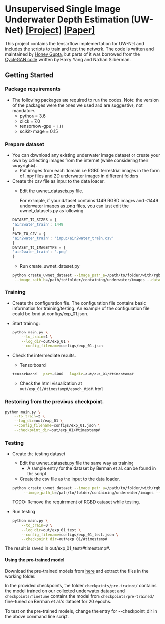 # Unsupervised Single Image Underwater Depth Estimation (UW-Net) [[Project]](http://www.ee.iitm.ac.in/comp_photolab/project-underwater.html) [[Paper]](https://arxiv.org/pdf/1905.10595.pdf) 

This project contains the tensorflow implementation for UW-Net and includes the scripts to train and test the network. 
The code is written and maintained by [Honey Gupta](https://github.com/honeygupta), but parts of it was borrowed from the [CycleGAN code](https://github.com/leehomyc/cyclegan-1) written by Harry Yang and Nathan Silberman.

## Getting Started

### Package requirements
 * The following packages are required to run the codes. Note: the version of the packages were the ones we used and are suggestive, not mandatory.
    * python = 3.6
    * click = 7.0
    * tensorflow-gpu = 1.11
    * scikit-image = 0.15

### Prepare dataset
* You can download any existing underwater image dataset or create your own by collecting images from the internet (while considering their copyrights). 
	* Put images from each domain i.e RGBD terrestrial images in the form of .npy files and 2D underwater images in different folders 
* Create the csv file as input to the data loader. 
	* Edit the uwnet_datasets.py file. 
	
	    For example, if your dataset contains 1449 RGBD images and <1449 underwater images as .png files, you can just edit the uwnet_datasets.py as following
	```python
	DATASET_TO_SIZES = {
    'air2water_train': 1449
	}
	PATH_TO_CSV = {
    'air2water_train': 'input/air2water_train.csv'
	}
	DATASET_TO_IMAGETYPE = {
    'air2water_train': '.png'
	}
	``` 
	* Run create_uwnet_dataset.py
	```bash
	python create_uwnet_dataset --image_path_a=/path/to/folder/with/rgbd/npy/files \
     --image_path_b=/path/to/folder/containing/underwater/images --dataset_name="air2water_train"
	```

### Training
* Create the configuration file. The configuration file contains basic information for training/testing. An example of the configuration file could be fond at configs/exp_01.json. 

* Start training:
    ```bash
    python main.py \
        --to_train=1 \
        --log_dir=out/exp_01 \
        --config_filename=configs/exp_01.json
    ```
* Check the intermediate results.
	* Tensorboard
	```bash
	tensorboard --port=6006 --logdir=out/exp_01/#timestamp# 
	```
	* Check the html visualization at  ```out/exp_01/#timestamp#/epoch_#id#.html```  

### Restoring from the previous checkpoint.
```bash
python main.py \
    --to_train=2 \
    --log_dir=out/exp_01 \
    --config_filename=configs/exp_01.json \
    --checkpoint_dir=out/exp_01/#timestamp#
```
### Testing
* Create the testing dataset
	* Edit the uwnet_datasets.py file the same way as training
	    * A sample entry for the dataset by Berman et al. can be found in the script
	* Create the csv file as the input to the data loader. 
    ```bash
    python create_uwnet_dataset --image_path_a=/path/to/folder/with/rgbd/npy/files \
         --image_path_b=/path/to/folder/containing/underwater/images --dataset_name="hazelines"
    ```
    TODO: Remove the requirement of RGBD dataset while testing.
     
* Run testing
    ```bash
    python main.py \
        --to_train=0 \
        --log_dir=out/exp_01_test \
        --config_filename=configs/exp_01_test.json \
        --checkpoint_dir=out/exp_01/#timestamp# 
    ```
The result is saved in out/exp_01_test/#timestamp#. 

#### Using the pre-trained model
Download the pre-trained models from [here](https://drive.google.com/file/d/1zkOwdPFP3NVdBhfa-7bdIkOa5HxzNyqT/view?usp=sharing) and extract the files in the working folder.

In the provided checkpoints, the folder ```checkpoints/pre-trained/``` contains the model trained on our collected underwater dataset and 
```checkpoints/finetune``` contains the model from ```checkpoints/pre-trained/``` fine-tuned on Berman et al.'s dataset for 20 epochs.

To test on the pre-trained models, change the entry for --checkpoint_dir in the above command line script.   





